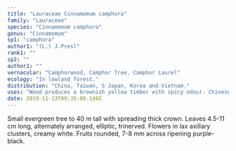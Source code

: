 ```yaml
---
title: "Lauraceae Cinnamomum camphora"
family: "Lauraceae"
species: "Cinnamomum camphora"
genus: "Cinnamomum"
sp1: "camphora"
author1: "(L.) J.Presl"
rank1: ""
sp2: ""
author2: ""
vernacular: "Camphorwood, Camphor Tree, Camphor Laurel"
ecology: "In lowland forest."
distribution: "China, Taiwan, S Japan, Korea and Vietnam."
uses: "Wood produces a brownish yellow timber with spicy odour. Chinese sassafras oil, linalool, safrole or cineole and camphor from distillation of its wood. Often planted as ornamental."
date: 2019-11-13T09:35:09.149Z
---
```

Small evergreen tree to 40 m tall with spreading thick crown. Leaves 4.5-11 cm long, alternately arranged, elliptic, trinerved. Flowers in lax axillary clusters, creamy white. Fruits rounded, 7-8 mm across ripening purple-black.